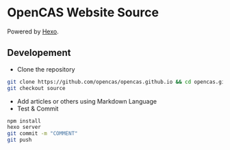# OpenCAS Website Source

Powered by [Hexo](https://hexo.io/).

## Developement

* Clone the repository

```bash
git clone https://github.com/opencas/opencas.github.io && cd opencas.github.io
git checkout source
```

* Add articles or others using Markdown Language
* Test & Commit

```bash
npm install
hexo server
git commit -m "COMMENT"
git push
```

